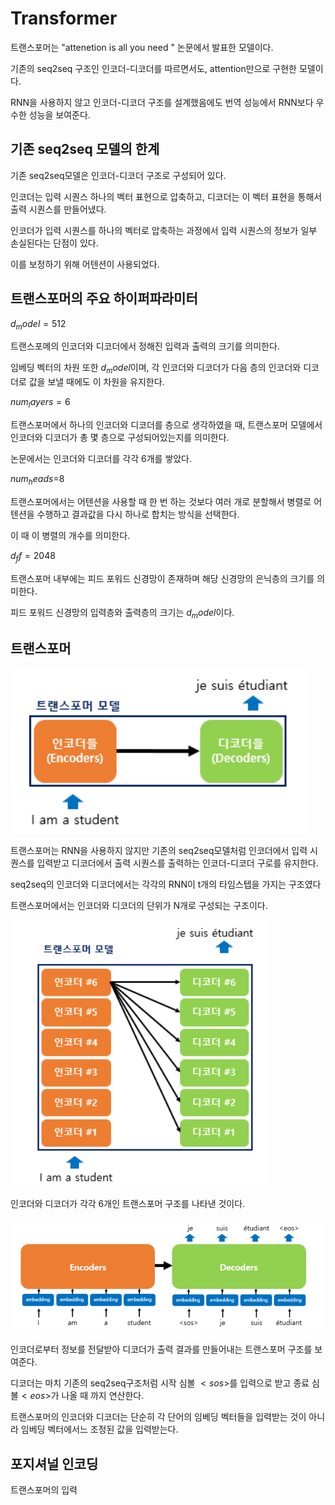 # Transformer

트랜스포머는 "attenetion is all you need " 논문에서 발표한 모델이다.

기존의 seq2seq 구조인 인코더-디코더를 따르면서도, attention만으로 구현한 모델이다.

RNN을 사용하지 않고 인코더-디코더 구조를 설계했음에도 번역 성능에서 RNN보다 우수한 성능을 보여준다.



## 기존 seq2seq 모델의 한계

기존 seq2seq모델은 인코더-디코더 구조로 구성되어 있다.

인코더는 입력 시퀀스 하나의 벡터 표현으로 압축하고, 디코더는 이 벡터 표현을 통해서 출력 시퀀스를 만들어냈다.

인코더가 입력 시퀀스를 하나의 벡터로 압축하는 과정에서 입력 시퀀스의 정보가 일부 손실된다는 단점이 있다.

이를 보정하기 위해 어텐션이 사용되었다.



## 트랜스포머의 주요 하이퍼파라미터

$d_model=512$

트랜스포메의 인코더와 디코더에서 정해진 입력과 출력의 크기를 의미한다.

임베딩 벡터의 차원 또한 $d_model$이며, 각 인코더와 디코더가 다음 층의 인코더와 디코더로 값을 보낼 때에도 이 차원을 유지한다.



$num_layers=6$

트랜스포머에서 하나의 인코더와 디코더를 층으로 생각하였을 때, 트랜스포머 모델에서 인코더와 디코더가 총 몇 층으로 구성되어있는지를 의미한다.

논문에서는 인코더와 디코더를 각각 6개를 쌓았다.



$num_heads$=8

트랜스포머에서는 어텐션을 사용할 때 한 번 하는 것보다 여러 개로 분할해서 병렬로 어텐션을 수행하고 결과값을 다시 하나로 합치는 방식을 선택한다.

이 때 이 병렬의 개수를 의미한다.



$d_ff=2048$

트랜스포머 내부에는 피드 포워드 신경망이 존재하며 해당 신경망의 은닉층의 크기를 의미한다.

피드 포워드 신경망의 입력층와 출력층의 크기는 $d_model$이다.



## 트랜스포머

![image-20220717122801615](../../images/2022-07-17-Transformer/image-20220717122801615.png)

트랜스포머는 RNN을 사용하지 않지만 기존의 seq2seq모델처럼 인코더에서 입력 시퀀스를 입력받고 디코더에서 출력 시퀀스를 출력하는 인코더-디코더 구로를 유지한다.

seq2seq의 인코더와 디코더에서는 각각의 RNN이 t개의 타임스텝을 가지는 구조였다

트랜스포머에서는 인코더와 디코더의 단위가 N개로 구성되는 구조이다.

![image-20220717123024240](../../images/2022-07-17-Transformer/image-20220717123024240.png)

인코더와 디코더가 각각 6개인 트랜스포머 구조를 나타낸 것이다.

![image-20220717123054873](../../images/2022-07-17-Transformer/image-20220717123054873.png)

인코더로부터 정보를 전달받아 디코더가 출력 결과를 만들어내는 트랜스포머 구조를 보여준다.

디코더는 마치 기존의 seq2seq구조처럼 시작 심볼 $<sos>$를 입력으로 받고 종료 심볼$<eos>$가 나올 때 까지 연산한다.



트랜스포머의 인코더와 디코더는 단순히 각 단어의 임베딩 벡터들을 입력받는 것이 아니라 임베딩 벡터에서느 조정된 값을 입력받는다.



## 포지셔널 인코딩

트랜스포머의 입력

